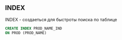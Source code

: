 ## INDEX
INDEX - создаеться для быстроты поиска по таблице

```sql
CREATE INDEX PROD_NAME_IND
ON PROD (PROD_NAME)
```